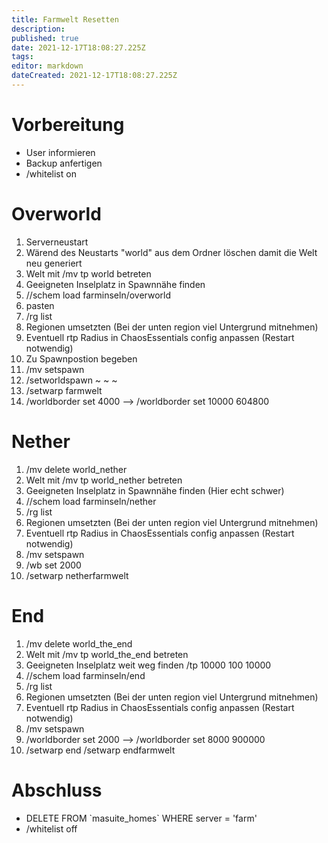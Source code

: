 ```yaml
---
title: Farmwelt Resetten
description: 
published: true
date: 2021-12-17T18:08:27.225Z
tags: 
editor: markdown
dateCreated: 2021-12-17T18:08:27.225Z
---
```


# Vorbereitung
- User informieren
- Backup anfertigen
- /whitelist on

# Overworld

1. Serverneustart
2. Wärend des Neustarts "world" aus dem Ordner löschen damit die Welt neu generiert
3. Welt mit /mv tp world betreten
4. Geeigneten Inselplatz in Spawnnähe finden
5. //schem load farminseln/overworld
6. pasten
7. /rg list
8. Regionen umsetzten (Bei der unten region viel Untergrund mitnehmen)
9. Eventuell rtp Radius in ChaosEssentials config anpassen (Restart notwendig)
10. Zu Spawnpostion begeben
11. /mv setspawn
12. /setworldspawn ~ ~ ~
13. /setwarp farmwelt
14. /worldborder set 4000 --> /worldborder set 10000 604800

# Nether

1. /mv delete world_nether
2. Welt mit /mv tp world_nether betreten
3. Geeigneten Inselplatz in Spawnnähe finden (Hier echt schwer)
4. //schem load farminseln/nether
7. /rg list
8. Regionen umsetzten (Bei der unten region viel Untergrund mitnehmen)
9. Eventuell rtp Radius in ChaosEssentials config anpassen (Restart notwendig)
10. /mv setspawn
11. /wb set 2000
12. /setwarp netherfarmwelt

# End

1. /mv delete world_the_end
2. Welt mit /mv tp world_the_end betreten
3. Geeigneten Inselplatz weit weg finden /tp 10000 100 10000
4. //schem load farminseln/end
7. /rg list
8. Regionen umsetzten (Bei der unten region viel Untergrund mitnehmen)
9. Eventuell rtp Radius in ChaosEssentials config anpassen (Restart notwendig)
10. /mv setspawn
11. /worldborder set 2000 --> /worldborder set 8000 900000
12. /setwarp end /setwarp endfarmwelt

# Abschluss

- DELETE FROM \`masuite_homes` WHERE server = 'farm'
- /whitelist off



